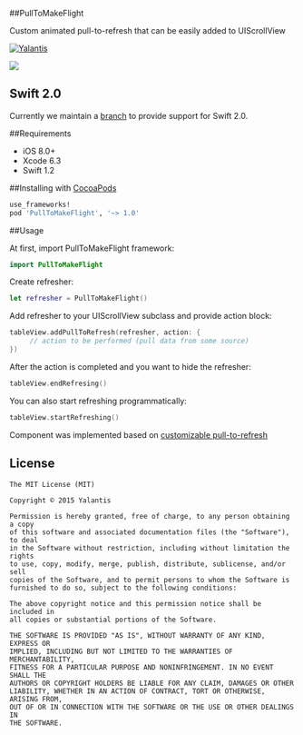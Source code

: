 
##PullToMakeFlight

Custom animated pull-to-refresh that can be easily added to UIScrollView

[![Yalantis](https://raw.githubusercontent.com/Yalantis/PullToMakeFlight/master/PullToMakeFlightDemo/Resources/badge_dark.png)](http://yalantis.com/?utm_source=github)

<img src="https://raw.githubusercontent.com/Yalantis/PullToMakeFlight/master/PullToMakeFlightDemo/Resources/tours-pull-airplane.gif" />

## Swift 2.0
Currently we maintain a [branch](https://github.com/Yalantis/PullToMakeFlight/tree/swift_2.0) to provide support for Swift 2.0.

##Requirements
- iOS 8.0+
- Xcode 6.3
- Swift 1.2

##Installing with [CocoaPods](https://cocoapods.org)

```ruby
use_frameworks!
pod 'PullToMakeFlight', '~> 1.0'
```

##Usage

At first, import PullToMakeFlight framework:

```swift
import PullToMakeFlight
```

Create refresher:


```swift
let refresher = PullToMakeFlight()
```

Add refresher to your UIScrollView subclass and provide action block:

```swift
tableView.addPullToRefresh(refresher, action: {
     // action to be performed (pull data from some source)
})
```

After the action is completed and you want to hide the refresher:

```swift
tableView.endRefresing()
```
 
You can also start refreshing programmatically:

```swift
tableView.startRefreshing()
```

Component was implemented based on [customizable pull-to-refresh](https://github.com/Yalantis/PullToRefresh)

## License

	The MIT License (MIT)

	Copyright © 2015 Yalantis

	Permission is hereby granted, free of charge, to any person obtaining a copy
	of this software and associated documentation files (the "Software"), to deal
	in the Software without restriction, including without limitation the rights
	to use, copy, modify, merge, publish, distribute, sublicense, and/or sell
	copies of the Software, and to permit persons to whom the Software is
	furnished to do so, subject to the following conditions:

	The above copyright notice and this permission notice shall be included in
	all copies or substantial portions of the Software.

	THE SOFTWARE IS PROVIDED "AS IS", WITHOUT WARRANTY OF ANY KIND, EXPRESS OR
	IMPLIED, INCLUDING BUT NOT LIMITED TO THE WARRANTIES OF MERCHANTABILITY,
	FITNESS FOR A PARTICULAR PURPOSE AND NONINFRINGEMENT. IN NO EVENT SHALL THE
	AUTHORS OR COPYRIGHT HOLDERS BE LIABLE FOR ANY CLAIM, DAMAGES OR OTHER
	LIABILITY, WHETHER IN AN ACTION OF CONTRACT, TORT OR OTHERWISE, ARISING FROM,
	OUT OF OR IN CONNECTION WITH THE SOFTWARE OR THE USE OR OTHER DEALINGS IN
	THE SOFTWARE.
